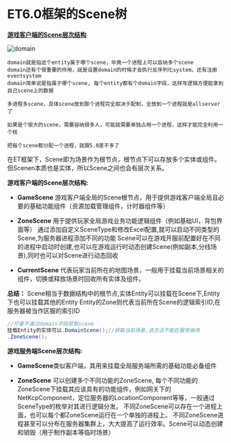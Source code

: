 # ET6.0框架的Scene树

**[游戏客户端的Scene层次结构](<https://blog.csdn.net/Q540670228/article/details/123416617>)**

![domain](..\Image\ET3.png)

``` text
domain就是指这个entity属于哪个scene，毕竟一个进程上可以容纳多个scene
domain还有个很重要的作用，就是设置domain的时候才会执行反序列化system，还有注册eventsystem
domain简单说是指属于哪个scene, 每个entity都有个domain字段，这样写逻辑方便能拿到自己scene上的数据

多进程多scene，具体scene放到那个进程完全取决于配制，全放到一个进程就是allserver了

如果是个很大的scene，需要容纳很多人，可能就需要单独占用一个进程，这样才能完全利用一个核

把每个scene都分配一个进程，就跟5.0差不多了
```

在ET框架下，Scene即为场景作为根节点，根节点下可以存放多个实体或组件。但Scenen本质也是实体，所以Scene之间也会有层次关系。

**游戏客户端的Scene层次结构:**

- **GameScene**
游戏客户端全局的Scene根节点，用于提供游戏客户端全局且必要的基础功能组件（资源加载管理组件，计时器组件等）

- **ZoneScene**
用于提供玩家全局游戏业务功能逻辑组件（例如基础UI，背包界面等）
通过添加自定义SceneType和修改Excel配置,就可以启动不同类型的Scene,为服务器进程添加不同的功能
Scene可以在游戏开服前配置好在不同的进程中启动时创建,也可以在游戏运行时动态创建Scene(例如副本,分线场景),同时也可以对Scene进行动态回收

- **CurrentScene**
代表玩家当前所在的地图场景，一般用于挂载当前场景相关的组件，切换或释放场景时回收所有实体及组件。

**总结：**
Scene相当于数据结构中的根节点,实体Entity可以挂载在Scene下,Entity下也可以挂载其他的Entity
Entity的Zone则代表当前所在Scene的逻辑索引ID,在服务器被当作区服的索引ID

```c#
//尽量不通过domain字段获取scene
挂载Entity的实体可以.DomainScene();//获取当前场景,该方法不能在服务端用
.ZoneScene();
```

**游戏服务端Scene层次结构:**

- **GameScene**
​类似客户端，其用来挂载全局服务端所需的基础功能必备组件

- **ZoneScene**
可以创建多个不同功能的ZoneScene, 每个不同功能的ZoneScene下挂载其应该具有的功能组件，例如网关下的NetKcpComponent，定位服务器的LocationComponent等等，一般通过SceneType的枚举对其进行逻辑分发。
不同ZoneScene可以存在一个进程上面，也可以每个都ZoneScene运行在一个单独的进程上。
   不同ZoneScene进程甚至可以分布在服务器集群上，大大提高了运行效率。
​Scene可以动态创建和销毁（用于制作副本等临时场景）
